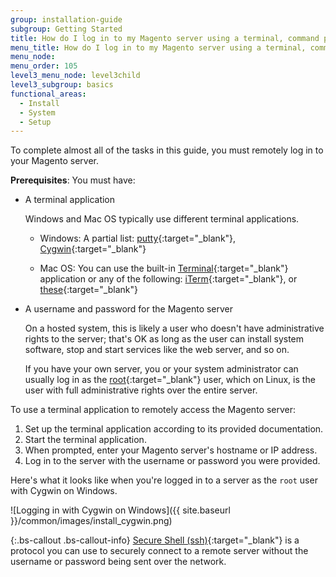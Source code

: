 ```yaml
---
group: installation-guide
subgroup: Getting Started
title: How do I log in to my Magento server using a terminal, command prompt, or SSH?
menu_title: How do I log in to my Magento server using a terminal, command prompt, or SSH?
menu_node:
menu_order: 105
level3_menu_node: level3child
level3_subgroup: basics
functional_areas:
  - Install
  - System
  - Setup
---
```


<!-- This topic is referred to from Magento 2 code! Don't change the [URL](https://glossary.magento.com/url) without informing engineering! -->
<!-- Referring file: README.md owned by core -->

 
To complete almost all of the tasks in this guide, you must remotely log in to your Magento server. 

**Prerequisites**: You must have:

*	A terminal application

	Windows and Mac OS typically use different terminal applications. 
	
	*	Windows: A partial list: [putty](http://www.putty.org/){:target="_blank"}, [Cygwin](https://www.cygwin.com/){:target="_blank"}
	
	*	Mac OS: You can use the built-in [Terminal](http://en.wikipedia.org/wiki/Terminal_(OS_X)){:target="_blank"} application or any of the following: [iTerm](http://iterm2.com/){:target="_blank"}, or [these](http://computers.tutsplus.com/tutorials/beyond-terminal-4-os-x-terminal-alternatives--mac-56217){:target="_blank"}
	
*	A username and password for the Magento server
	
	On a hosted system, this is likely a user who doesn't have administrative rights to the server; that's OK as long as the user can install system software, stop and start services like the web server, and so on. 
	
	If you have your own server, you or your system administrator can usually log in as the [root](http://www.linfo.org/root.html){:target="_blank"} user, which on Linux, is the user with full administrative rights over the entire server.

To use a terminal application to remotely access the Magento server:

1.	Set up the terminal application according to its provided documentation.
2.	Start the terminal application.
3.	When prompted, enter your Magento server's hostname or IP address.
4.	Log in to the server with the username or password you were provided.

Here's what it looks like when you're logged in to a server as the `root` user with Cygwin on Windows.

![Logging in with Cygwin on Windows]({{ site.baseurl }}/common/images/install_cygwin.png)

{:.bs-callout .bs-callout-info}
[Secure Shell (ssh)](http://en.wikipedia.org/wiki/Secure_Shell){:target="_blank"} is a protocol you can use to securely connect to a remote server without the username or password being sent over the network.
	
